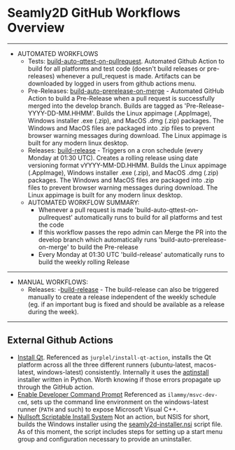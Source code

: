 # Seamly2D GitHub Workflows Overview
---
- AUTOMATED WORKFLOWS
  - Tests:
    [build-auto-qttest-on-pullrequest](build-auto-qttest-on-pullrequest.yml). Automated Github Action to build for all platforms and test code (doesn't build releases or pre-releases) whenever a pull_request is made. Artifacts can be downloaded by logged in users from github actions menu.
  - Pre-Releases:
    [build-auto-prerelease-on-merge](build-auto-prerelease-on-merge.yml) - Automated GitHub Action to build a Pre-Release when a pull request is successfully merged into the develop branch. Builds are tagged as 'Pre-Release-YYYY-DD-MM.HHMM'. Builds the Linux appimage (.AppImage), Windows installer .exe (.zip), and MacOS .dmg (.zip) packages. The Windows and MacOS files are packaged into .zip files to prevent browser warning messages during download. The Linux appimage is built for any modern linux desktop.
  - Releases:
    [build-release](build-release.yml) - Triggers on a cron schedule (every Monday at 01:30 UTC). Creates a rolling release using date versioning format vYYYY-MM-DD.HHMM. Builds the Linux appimage (.AppImage), Windows installer .exe (.zip), and MacOS .dmg (.zip) packages. The Windows and MacOS files are packaged into .zip files to prevent browser warning messages during download. The Linux appimage is built for any modern linux desktop.
  - AUTOMATED WORKFLOW SUMMARY:
    - Whenever a pull request is made 'build-auto-qttest-on-pullrequest' automatically runs to build for all platforms and test the code
    - If this workflow passes the repo admin can Merge the PR into the develop branch which automatically runs 'build-auto-prerelease-on-merge' to build the Pre-release
    - Every Monday at 01:30 UTC 'build-release' automatically runs to build the weekly rolling Release

---
- MANUAL WORKFLOWS:
  - Releases:
    -[build-release](build-release.yml) - The build-release can also be triggered manually to create a release independent of the weekly schedule (eg. if an important bug is fixed and should be available as a release during the week).

---
## External Github Actions
- <a id="iq"></a>[Install Qt](https://github.com/marketplace/actions/install-qt). Referenced as `jurplel/install-qt-action`, installs the Qt platform across all the three different runners (ubuntu-latest, macos-latest, windows-latest) consistently. Internally it uses the [aqtinstall](jurplel/install-qt-action@v3) installer written in Python. Worth knowing if those errors propagate up through the GitHub action.
- <a id="edcp"></a>[Enable Developer Command Prompt](https://github.com/marketplace/actions/enable-developer-command-prompt) Referenced as `ilammy/msvc-dev-cmd`, sets up the command line environment on the windows-latest runner (`PATH` and such) to expose Microsoft Visual C++.
- <a id="nsis"></a>[Nullsoft Scriptable Install System](https://nsis.sourceforge.io/Main_Page) Not an action, but NSIS for short, builds the Windows installer using the [seamly2d-installer.nsi](/dist/seamly2d-installer.nsi) script file. As of this moment, the script includes steps for setting up a start menu group and configuration necessary to provide an uninstaller.
